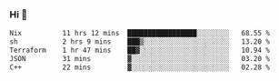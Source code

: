### Hi 👋

<!--START_SECTION:waka-->

```txt
Nix          11 hrs 12 mins  █████████████████░░░░░░░░   68.55 %
sh           2 hrs 9 mins    ███▒░░░░░░░░░░░░░░░░░░░░░   13.20 %
Terraform    1 hr 47 mins    ██▓░░░░░░░░░░░░░░░░░░░░░░   10.94 %
JSON         31 mins         ▓░░░░░░░░░░░░░░░░░░░░░░░░   03.20 %
C++          22 mins         ▓░░░░░░░░░░░░░░░░░░░░░░░░   02.28 %
```

<!--END_SECTION:waka-->
